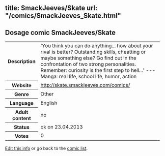 title: SmackJeeves/Skate
url: "/comics/SmackJeeves_Skate.html"
---
Dosage comic SmackJeeves/Skate
-----------------------------------------

<p id="msg"></p>
<script type="text/javascript">
if (window.location.search === '?edit_info_mail=sent_ok') {
  var elem = document.getElementById("msg");
  elem.innerHTML = 'Edited information sucessfully sent.';
  elem.className = 'ok';
}
</script>
<table class="comicinfo">
<tr>
<th>Description</th><td>'You think you can do anything... how about your rival is better? Outstanding skills, cheatting or maybe something else? Go find out in the confrontation of two strong personalities. Remember: curiosity is the first step to hell...' --- Manga: real life, school life, humor, action</td>
</tr>
<tr>
<th>Website</th><td><a href="http://skate.smackjeeves.com/comics/">http://skate.smackjeeves.com/comics/</a></td>
</tr>
<tr>
<th>Genre</th><td>Other</td>
</tr>
<tr>
<th>Language</th><td>English</td>
</tr>
<tr>
<th>Adult content</th><td>no</td>
</tr>
<tr>
<th>Status</th><td>ok on 23.04.2013</td>
</tr>
<tr>
<th>Votes</th><td>0</td>
</tr>
</table>

[Edit this info](SmackJeeves_Skate_edit.html) or go back to the [comic list](../comic-index.html).
